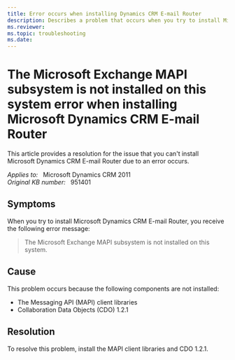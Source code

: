 ```yaml
---
title: Error occurs when installing Dynamics CRM E-mail Router
description: Describes a problem that occurs when you try to install Microsoft Dynamics CRM E-mail Router on a server that is running Microsoft Exchange Server. A resolution is provided.
ms.reviewer: 
ms.topic: troubleshooting
ms.date: 
---
```

# The Microsoft Exchange MAPI subsystem is not installed on this system error when installing Microsoft Dynamics CRM E-mail Router

This article provides a resolution for the issue that you can't install Microsoft Dynamics CRM E-mail Router due to an error occurs.

_Applies to:_ &nbsp; Microsoft Dynamics CRM 2011  
_Original KB number:_ &nbsp; 951401

## Symptoms

When you try to install Microsoft Dynamics CRM E-mail Router, you receive the following error message:

> The Microsoft Exchange MAPI subsystem is not installed on this system.

## Cause

This problem occurs because the following components are not installed:

- The Messaging API (MAPI) client libraries
- Collaboration Data Objects (CDO) 1.2.1

## Resolution

To resolve this problem, install the MAPI client libraries and CDO 1.2.1.
